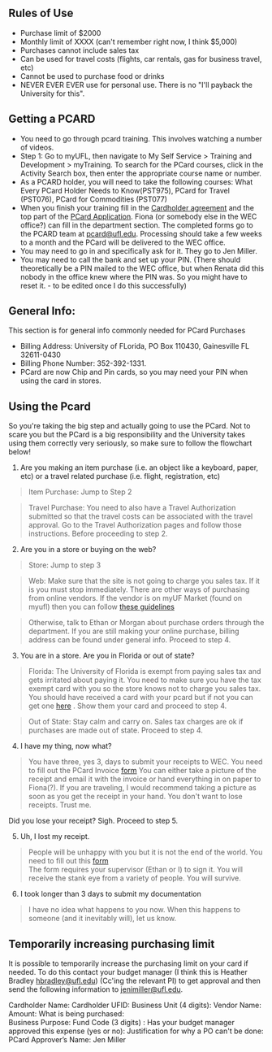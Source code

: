 ## Rules of Use

* Purchase limit of $2000
* Monthly limit of XXXX (can't remember right now, I think $5,000)
* Purchases cannot include sales tax
* Can be used for travel costs (flights, car rentals, gas for business travel, etc)
* Cannot be used to purchase food or drinks
* NEVER EVER EVER use for personal use. There is no "I'll payback the University for this". 

## Getting a PCARD

* You need to go through pcard training. This involves watching a number of videos. 
* Step 1: Go to  myUFL, then navigate to My Self Service > Training and Development > myTraining.  To search for the PCard courses, click in the Activity Search box, then enter the appropriate course name or number. 
* As a PCARD holder, you will need to take the following courses: What Every PCard Holder Needs to Know(PST975), PCard for Travel (PST076), PCard for Commodities (PST077)
* When you finish your training fill in the [Cardholder agreement](http://www.purchasing.ufl.edu/forms/cardholder_agreement.pdf) and the top part of the [PCard Application](http://www.purchasing.ufl.edu/forms/2014-11_PCard_Application.pdf). Fiona (or somebody else in the WEC office?) can fill in the department section. The completed forms go to the PCARD team at pcard@ufl.edu. Processing should take a few weeks to a month and the PCard will be delivered to the WEC office. 
* You may need to go in and specifically ask for it. They go to Jen Miller. 
* You may need to call the bank and set up your PIN. (There should theoretically be a PIN mailed to the WEC office, but when Renata did this nobody in the office knew where the PIN was. So you might have to reset it. - to be edited once I do this successfully)
 
## General Info:
This section is for general info commonly needed for PCard Purchases

* Billing Address: University of FLorida, PO Box 110430, Gainesville FL 32611-0430
* Billing Phone Number: 352-392-1331.
* PCard are now Chip and Pin cards, so you may need your PIN when using the card in stores.

## Using the Pcard

So you're taking the big step and actually going to use the PCard. Not to scare you but the PCard is a big responsibility and the University takes using them correctly very seriously, so make sure to follow the flowchart below!

1) Are you making an item purchase (i.e. an object like a keyboard, paper, etc) or a travel related purchase (i.e. flight, registration, etc)

> Item Purchase: Jump to Step 2

> Travel Purchase: You need to also have a Travel Authorization submitted so that the travel costs can be associated with the travel approval. Go to the Travel Authorization pages and follow those instructions. Before proceeding to step 2.

2) Are you in a store or buying on the web?

> Store: Jump to step 3

> Web: Make sure that the site is not going to charge you sales tax. If it is you must stop immediately. There are other ways of purchasing from online vendors. If the vendor is on myUF Market (found on myufl) then you can follow [these guidelines](http://hr.ufl.edu/wp-content/uploads/instructionguides/Using%20PCard%20in%20myUF%20Market.pdf)

> Otherwise, talk to Ethan or Morgan about purchase orders through the department. If you are still making your online purchase, billing address can be found under general info. Proceed to step 4.

3) You are in a store. Are you in Florida or out of state?

> Florida: The University of Florida is exempt from paying sales tax and gets irritated about paying it. You need to make sure you have the tax exempt card with you so the store knows not to charge you sales tax. You should have received a card with your pcard but if not you can get one [here](http://www.fa.ufl.edu/wp-content/uploads/disbursements/fa-pds-cce.pdf ) . Show them your card and proceed to step 4.

> Out of State: Stay calm and carry on. Sales tax charges are ok if purchases are made out of state. Proceed to step 4.

4) I have my thing, now what?

> You have three, yes 3, days to submit your receipts to WEC. You need to fill out the PCard Invoice [form](http://www.wec.ufl.edu/resources/fiscal/Invoice%20Record.pdf)
> You can either take a picture of the receipt and email it with the invoice or hand everything in on paper to Fiona(?). If you are traveling, I would recommend taking a picture as soon as you get the receipt in your hand. You don't want to lose receipts. Trust me. 

Did you lose your receipt? Sigh. Proceed to step 5.

5) Uh, I lost my receipt. 

> People will be unhappy with you but it is not the end of the world. You need to fill out this [form](http://www.wec.ufl.edu/resources/fiscal/Replacement_Receipt_Form_2009-08.doc)  
> The form requires your supervisor (Ethan or I) to sign it. You will receive the stank eye from a variety of people. You will survive. 

6) I took longer than 3 days to submit my documentation

> I have no idea what happens to you now. When this happens to someone (and it inevitably will), let us know.

## Temporarily increasing purchasing limit

It is possible to temporarily increase the purchasing limit on your card if needed. To do this contact your budget manager (I think this is Heather Bradley <hbradley@ufl.edu>) (Cc'ing the relevant PI) to get approval and then send the following information to jenimiller@ufl.edu.

Cardholder Name:
Cardholder UFID:
Business Unit (4 digits):
Vendor Name:
Amount:
What is being purchased:  
Business Purpose:
Fund Code (3 digits) :
Has your budget manager approved this expense (yes or no):
Justification for why a PO can't be done:
PCard Approver’s Name: Jen Miller